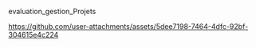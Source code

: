 evaluation_gestion_Projets


https://github.com/user-attachments/assets/5dee7198-7464-4dfc-92bf-304615e4c224


 

